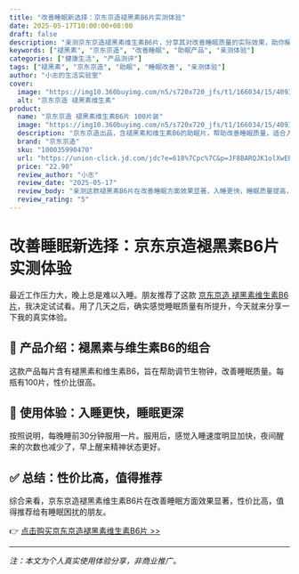 ```yaml
---
title: "改善睡眠新选择：京东京造褪黑素B6片实测体验"
date: 2025-05-17T10:00:00+08:00
draft: false
description: "亲测京东京造褪黑素维生素B6片，分享其对改善睡眠质量的实际效果，助你解决入睡困难问题。"
keywords: ["褪黑素", "京东京造", "改善睡眠", "助眠产品", "亲测体验"]
categories: ["健康生活", "产品测评"]
tags: ["褪黑素", "京东京造", "助眠", "睡眠改善", "亲测体验"]
author: "小志的生活实验室"
cover:
  image: "https://img10.360buyimg.com/n5/s720x720_jfs/t1/166034/15/40932/123357/6509504fFc70b2da3/75f58ede8a389088.jpg"
  alt: "京东京造 褪黑素维生素"
product:
  name: "京东京造 褪黑素维生素B6片 100片装"
  image: "https://img10.360buyimg.com/n5/s720x720_jfs/t1/166034/15/40932/123357/6509504fFc70b2da3/75f58ede8a389088.jpg"
  description: "京东京造出品，含褪黑素和维生素B6的助眠片，帮助改善睡眠质量，适合入睡困难人群。"
  brand: "京东京造"
  sku: "100035990470"
  url: "https://union-click.jd.com/jdc?e=618%7Cpc%7C&p=JF8BARQJK1olXwEBXVlbCEoRBl8IGloUXwIKXF9YDkonRzBQRQQlBENHFRxWFlVPRjtUBABAQlRcCEBdCUoWAWsAE1oQWwcdDRsBVXtQCi54Hg0QL2RAMislCCp-fCtBSzh1UQoyVW5eCUkQBWcJGV4VbTYCU24LZksWAm4JE1wSXAUyVW5dDk4RBmgNHV4UWA8EZFldAXtMVgEPE1MQWlICA15fW0IUM184GGsSXQ8WUiwcWl8RcV84G2sWbTYAVV9ZAXsn3eK4Zl5rNgR1XToYdzEVcBRBGoWY7RdwJF5fCksGMyZVTF5zBUIAXAAFSDFIaG8JYxpOXGZwJzBfD05SS2xBGD0dWnpiC1gBfRknBl8LHVMcXzY"
  price: "22.90"
  review_author: "小志"
  review_date: "2025-05-17"
  review_body: "亲测这款褪黑素B6片在改善睡眠方面效果显著，入睡更快，睡眠质量提高，性价比高，值得推荐。"
  review_rating: "5"
---
```


# 改善睡眠新选择：京东京造褪黑素B6片实测体验

最近工作压力大，晚上总是难以入睡。朋友推荐了这款 [京东京造 褪黑素维生素B6片](https://union-click.jd.com/jdc?e=618%7Cpc%7C&p=JF8BARQJK1olXwEBXVlbCEoRBl8IGloUXwIKXF9YDkonRzBQRQQlBENHFRxWFlVPRjtUBABAQlRcCEBdCUoWAWsAE1oQWwcdDRsBVXtQCi54Hg0QL2RAMislCCp-fCtBSzh1UQoyVW5eCUkQBWcJGV4VbTYCU24LZksWAm4JE1wSXAUyVW5dDk4RBmgNHV4UWA8EZFldAXtMVgEPE1MQWlICA15fW0IUM184GGsSXQ8WUiwcWl8RcV84G2sWbTYAVV9ZAXsn3eK4Zl5rNgR1XToYdzEVcBRBGoWY7RdwJF5fCksGMyZVTF5zBUIAXAAFSDFIaG8JYxpOXGZwJzBfD05SS2xBGD0dWnpiC1gBfRknBl8LHVMcXzY)，我决定试试看。用了几天之后，确实感觉睡眠质量有所提升，今天就来分享一下我的真实体验。

## 🌙 产品介绍：褪黑素与维生素B6的组合

这款产品每片含有褪黑素和维生素B6，旨在帮助调节生物钟，改善睡眠质量。每瓶有100片，性价比很高。

## 🛌 使用体验：入睡更快，睡眠更深

按照说明，每晚睡前30分钟服用一片。服用后，感觉入睡速度明显加快，夜间醒来的次数也减少了，早上醒来精神状态更好。

## ✅ 总结：性价比高，值得推荐

综合来看，京东京造褪黑素维生素B6片在改善睡眠方面效果显著，性价比高，值得推荐给有睡眠困扰的朋友。

👉 [点击购买京东京造褪黑素维生素B6片 >>](https://union-click.jd.com/jdc?e=618%7Cpc%7C&p=JF8BARQJK1olXwEBXVlbCEoRBl8IGloUXwIKXF9YDkonRzBQRQQlBENHFRxWFlVPRjtUBABAQlRcCEBdCUoWAWsAE1oQWwcdDRsBVXtQCi54Hg0QL2RAMislCCp-fCtBSzh1UQoyVW5eCUkQBWcJGV4VbTYCU24LZksWAm4JE1wSXAUyVW5dDk4RBmgNHV4UWA8EZFldAXtMVgEPE1MQWlICA15fW0IUM184GGsSXQ8WUiwcWl8RcV84G2sWbTYAVV9ZAXsn3eK4Zl5rNgR1XToYdzEVcBRBGoWY7RdwJF5fCksGMyZVTF5zBUIAXAAFSDFIaG8JYxpOXGZwJzBfD05SS2xBGD0dWnpiC1gBfRknBl8LHVMcXzY)

---

*注：本文为个人真实使用体验分享，非商业推广。*
